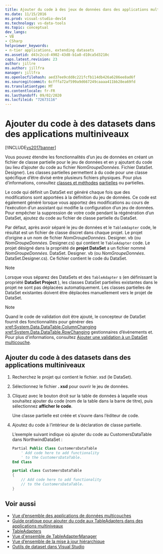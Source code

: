 ```yaml
---
title: Ajouter du code à des jeux de données dans des applications multicouches | Microsoft Docs
ms.date: 11/15/2016
ms.prod: visual-studio-dev14
ms.technology: vs-data-tools
ms.topic: conceptual
dev_langs:
- VB
- CSharp
helpviewer_keywords:
- n-tier applications, extending datasets
ms.assetid: d43c2ccd-4902-43d8-b1a8-d10ca5d3210c
caps.latest.revision: 23
author: jillre
ms.author: jillfra
manager: jillfra
ms.openlocfilehash: aed37ee9cdd8c221fcfb114db426a6286ee8ad6f
ms.sourcegitcommit: 6cfffa72af599a9d667249caaaa411bb28ea69fd
ms.translationtype: MT
ms.contentlocale: fr-FR
ms.lasthandoff: 09/02/2020
ms.locfileid: "72673116"
---
```

# <a name="add-code-to-datasets-in-n-tier-applications"></a>Ajouter du code à des datasets dans des applications multiniveaux
[!INCLUDE[vs2017banner](../includes/vs2017banner.md)]

Vous pouvez étendre les fonctionnalités d’un jeu de données en créant un fichier de classe partielle pour le jeu de données et en y ajoutant du code (au lieu d’ajouter du code au fichier *NomGroupeDonnées*. Fichier DataSet. Designer). Les classes partielles permettent à du code pour une classe spécifique d’être divisé entre plusieurs fichiers physiques. Pour plus d’informations, consultez [classes et méthodes](https://msdn.microsoft.com/library/804cecb7-62db-4f97-a99f-60975bd59fa1) [partielles](https://msdn.microsoft.com/library/7adaef80-f435-46e1-970a-269fff63b448) ou partielles.

Le code qui définit un DataSet est généré chaque fois que des modifications sont apportées à la définition du jeu de données. Ce code est également généré lorsque vous apportez des modifications au cours de l’exécution d’un assistant qui modifie la configuration d’un jeu de données. Pour empêcher la suppression de votre code pendant la régénération d’un DataSet, ajoutez du code au fichier de classe partielle du DataSet.

Par défaut, après avoir séparé le jeu de données et le `TableAdapter` code, le résultat est un fichier de classe discret dans chaque projet. Le projet d’origine a un nom de fichier *NomGroupeDonnées*. Designer. vb (ou *NomGroupeDonnées*. Designer.cs) qui contient le `TableAdapter` code. Le projet désigné dans la propriété de **projet DataSet** a un fichier nommé *NomGroupeDonnées*. DataSet. Designer. vb (ou *NomGroupeDonnées*. DataSet.Designer.cs). Ce fichier contient le code du DataSet.

> [!NOTE]
> Lorsque vous séparez des DataSets et des `TableAdapter` s (en définissant la propriété **DataSet Project** ), les classes DataSet partielles existantes dans le projet ne sont pas déplacées automatiquement. Les classes partielles de DataSet existantes doivent être déplacées manuellement vers le projet de DataSet.

> [!NOTE]
> Quand le code de validation doit être ajouté, le concepteur de DataSet fournit des fonctionnalités pour générer des <xref:System.Data.DataTable.ColumnChanging> <xref:System.Data.DataTable.RowChanging> gestionnaires d’événements et. Pour plus d’informations, consultez [Ajouter une validation à un DataSet multicouche](../data-tools/add-validation-to-an-n-tier-dataset.md).

## <a name="add-code-to-datasets-in-n-tier-applications"></a>Ajouter du code à des datasets dans des applications multiniveaux

1. Recherchez le projet qui contient le fichier. xsd (le DataSet).

2. Sélectionnez le fichier **. xsd** pour ouvrir le jeu de données.

3. Cliquez avec le bouton droit sur la table de données à laquelle vous souhaitez ajouter du code (nom de la table dans la barre de titre), puis sélectionnez **afficher le code**.

     Une classe partielle est créée et s’ouvre dans l’éditeur de code.

4. Ajoutez du code à l’intérieur de la déclaration de classe partielle.

     L’exemple suivant indique où ajouter du code au CustomersDataTable dans NorthwindDataSet :

    ```vb
    Partial Public Class CustomersDataTable
        ' Add code here to add functionality
        ' to the CustomersDataTable.
    End Class
    ```

    ```csharp
    partial class CustomersDataTable
    {
        // Add code here to add functionality
        // to the CustomersDataTable.
    }
    ```

## <a name="see-also"></a>Voir aussi

- [Vue d’ensemble des applications de données multicouches](../data-tools/n-tier-data-applications-overview.md)
- [Guide pratique pour ajouter du code aux TableAdapters dans des applications multiniveaux](../data-tools/add-code-to-tableadapters-in-n-tier-applications.md)
- [TableAdapters](https://msdn.microsoft.com/library/09416de9-134c-4dc7-8262-6c8d81e3f364)
- [Vue d'ensemble de TableAdapterManager](https://msdn.microsoft.com/library/33076d42-6b41-491a-ac11-6c6339aea650)
- [Vue d’ensemble de la mise à jour hiérarchique](https://msdn.microsoft.com/library/c4f8e8b9-e4a5-4a02-8462-d03d1e8222d6)
- [Outils de dataset dans Visual Studio](../data-tools/dataset-tools-in-visual-studio.md)